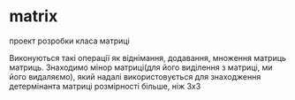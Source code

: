 matrix
======

проект розробки класа матриці

Виконуються такі операції як
віднімання, додавання, множення матриць матриць. 
Знаходимо мінор матриці(для його виділення з матриці, ми його видаляємо), 
який надалі використовується для знаходження детермінанта матриці розмірності більше, ніж 3х3




